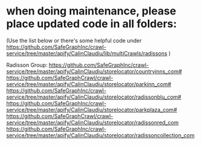 # when doing maintenance, please place updated code in all folders:

(Use the list below or there's some helpful code under https://github.com/SafeGraphInc/crawl-service/tree/master/apify/CalinClaudiu/lib/multiCrawls/radissons )


Radisson Group:
https://github.com/SafeGraphInc/crawl-service/tree/master/apify/CalinClaudiu/storelocator/countryinns_com#
https://github.com/SafeGraphCrawl/crawl-service/tree/master/apify/CalinClaudiu/storelocator/parkinn_com#
https://github.com/SafeGraphInc/crawl-service/tree/master/apify/CalinClaudiu/storelocator/radissonblu_com#
https://github.com/SafeGraphInc/crawl-service/tree/master/apify/CalinClaudiu/storelocator/parkplaza_com#
https://github.com/SafeGraphCrawl/crawl-service/tree/master/apify/CalinClaudiu/storelocator/radissonred_com
https://github.com/SafeGraphInc/crawl-service/tree/master/apify/CalinClaudiu/storelocator/radissoncollection_com
